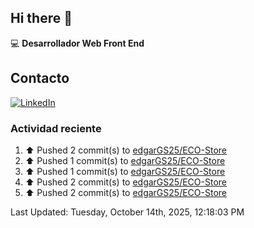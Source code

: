 ## Hi there 👋

:computer: **Desarrollador Web Front End**

## Contacto
[![LinkedIn](https://img.shields.io/badge/LinkedIn-0A66C2?style=for-the-badge&logo=linkedin&logoColor=white)](https://www.linkedin.com/in/edgar-garc%C3%ADa-a91898289/)

### Actividad reciente
<!--RECENT_ACTIVITY:start-->
1. ⬆️ Pushed 2 commit(s) to [edgarGS25/ECO-Store](https://github.com/edgarGS25/ECO-Store)<br>
2. ⬆️ Pushed 1 commit(s) to [edgarGS25/ECO-Store](https://github.com/edgarGS25/ECO-Store)<br>
3. ⬆️ Pushed 1 commit(s) to [edgarGS25/ECO-Store](https://github.com/edgarGS25/ECO-Store)<br>
4. ⬆️ Pushed 2 commit(s) to [edgarGS25/ECO-Store](https://github.com/edgarGS25/ECO-Store)<br>
5. ⬆️ Pushed 2 commit(s) to [edgarGS25/ECO-Store](https://github.com/edgarGS25/ECO-Store)<br>
<!--RECENT_ACTIVITY:end-->
<!--RECENT_ACTIVITY:last_update-->
Last Updated: Tuesday, October 14th, 2025, 12:18:03 PM
<!--RECENT_ACTIVITY:last_update_end-->
